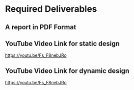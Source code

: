 # Required Deliverables
## A report in PDF Format

## YouTube Video Link for static design
https://youtu.be/Fs_F8nebJRo

## YouTube Video Link for dynamic design
https://youtu.be/Fs_F8nebJRo
